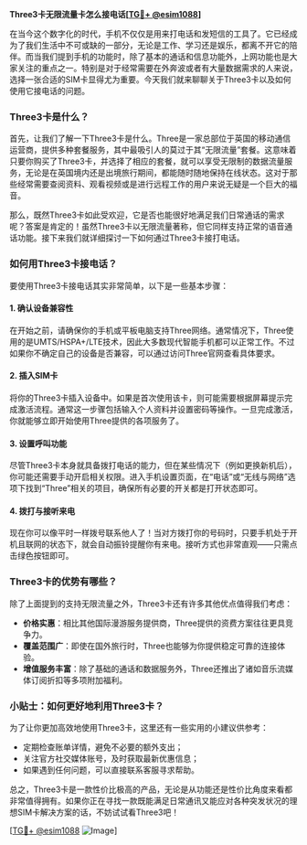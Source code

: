 **Three3卡无限流量卡怎么接电话[[TG💪+ @esim1088](https://t.me/s/esim1088)]**

在当今这个数字化的时代，手机不仅仅是用来打电话和发短信的工具了。它已经成为了我们生活中不可或缺的一部分，无论是工作、学习还是娱乐，都离不开它的陪伴。而当我们提到手机的功能时，除了基本的通话和信息功能外，上网功能也是大家关注的重点之一。特别是对于经常需要在外奔波或者有大量数据需求的人来说，选择一张合适的SIM卡显得尤为重要。今天我们就来聊聊关于Three3卡以及如何使用它接电话的问题。

### Three3卡是什么？

首先，让我们了解一下Three3卡是什么。Three是一家总部位于英国的移动通信运营商，提供多种套餐服务，其中最吸引人的莫过于其“无限流量”套餐。这意味着只要你购买了Three3卡，并选择了相应的套餐，就可以享受无限制的数据流量服务，无论是在英国境内还是出境旅行期间，都能随时随地保持在线状态。这对于那些经常需要查阅资料、观看视频或是进行远程工作的用户来说无疑是一个巨大的福音。

那么，既然Three3卡如此受欢迎，它是否也能很好地满足我们日常通话的需求呢？答案是肯定的！虽然Three3卡以无限流量著称，但它同样支持正常的语音通话功能。接下来我们就详细探讨一下如何通过Three3卡接打电话。

### 如何用Three3卡接电话？

要使用Three3卡接电话其实非常简单，以下是一些基本步骤：

#### 1. 确认设备兼容性

在开始之前，请确保你的手机或平板电脑支持Three网络。通常情况下，Three使用的是UMTS/HSPA+/LTE技术，因此大多数现代智能手机都可以正常工作。不过如果你不确定自己的设备是否兼容，可以通过访问Three官网查看具体要求。

#### 2. 插入SIM卡

将你的Three3卡插入设备中。如果是首次使用该卡，则可能需要根据屏幕提示完成激活流程。通常这一步骤包括输入个人资料并设置密码等操作。一旦完成激活，你就能够立即开始使用Three提供的各项服务了。

#### 3. 设置呼叫功能

尽管Three3卡本身就具备拨打电话的能力，但在某些情况下（例如更换新机后），你可能还需要手动开启相关权限。进入手机设置页面，在“电话”或“无线与网络”选项下找到“Three”相关的项目，确保所有必要的开关都是打开状态即可。

#### 4. 拨打与接听来电

现在你可以像平时一样拨号联系他人了！当对方拨打你的号码时，只要手机处于开机且联网的状态下，就会自动振铃提醒你有来电。接听方式也非常直观——只需点击绿色按钮即可。

### Three3卡的优势有哪些？

除了上面提到的支持无限流量之外，Three3卡还有许多其他优点值得我们考虑：

- **价格实惠**：相比其他国际漫游服务提供商，Three提供的资费方案往往更具竞争力。
- **覆盖范围广**：即使在国外旅行时，Three也能够为你提供稳定可靠的连接体验。
- **增值服务丰富**：除了基础的通话和数据服务外，Three还推出了诸如音乐流媒体订阅折扣等多项附加福利。

### 小贴士：如何更好地利用Three3卡？

为了让你更加高效地使用Three3卡，这里还有一些实用的小建议供参考：

- 定期检查账单详情，避免不必要的额外支出；
- 关注官方社交媒体账号，及时获取最新优惠信息；
- 如果遇到任何问题，可以直接联系客服寻求帮助。

总之，Three3卡是一款性价比极高的产品，无论是从功能还是性价比角度来看都非常值得拥有。如果你正在寻找一款既能满足日常通讯又能应对各种突发状况的理想SIM卡解决方案的话，不妨试试看Three3吧！

[[TG💪+ @esim1088](https://t.me/s/esim1088) ![Image](https://i.postimg.cc/4NQfJmqS/Snipaste-2025-05-13-00-14-12.png)]
